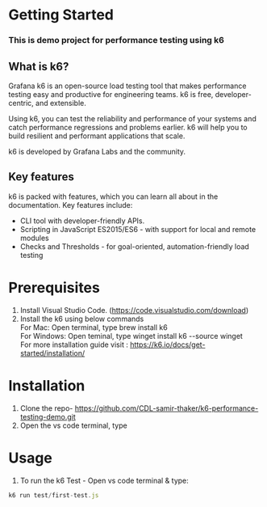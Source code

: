 # Getting Started

### This is demo project for performance testing using k6

## **What is k6?**

Grafana k6 is an open-source load testing tool that makes performance testing easy and productive for engineering teams. k6 is free, developer-centric, and extensible.

Using k6, you can test the reliability and performance of your systems and catch performance regressions and problems earlier. k6 will help you to build resilient and performant applications that scale.

k6 is developed by Grafana Labs and the community.
<br>

## **Key features**

k6 is packed with features, which you can learn all about in the documentation. Key features include:
<ul>
<li>CLI tool with developer-friendly APIs.
<li>Scripting in JavaScript ES2015/ES6 - with support for local and remote modules <li>Checks and Thresholds - for goal-oriented, automation-friendly load testing
</ul>


# Prerequisites

1. Install Visual Studio Code. (https://code.visualstudio.com/download)<br>
2. Install the k6 using below commands <br>
    For Mac: Open terminal, type brew install k6 <br>
    For Windows: Open teminal, type winget install k6 --source winget<br>
    For more installation guide visit : https://k6.io/docs/get-started/installation/<br>



# Installation

1. Clone the repo- https://github.com/CDL-samir-thaker/k6-performance-testing-demo.git
2. Open the vs code terminal, type


# Usage

1.  To run the k6 Test - Open vs code terminal & type:

 ```typescript
k6 run test/first-test.js
```

